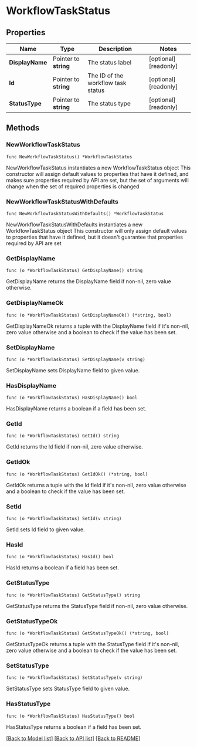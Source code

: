 # WorkflowTaskStatus

## Properties

Name | Type | Description | Notes
------------ | ------------- | ------------- | -------------
**DisplayName** | Pointer to **string** | The status label | [optional] [readonly] 
**Id** | Pointer to **string** | The ID of the workflow task status | [optional] [readonly] 
**StatusType** | Pointer to **string** | The status type | [optional] [readonly] 

## Methods

### NewWorkflowTaskStatus

`func NewWorkflowTaskStatus() *WorkflowTaskStatus`

NewWorkflowTaskStatus instantiates a new WorkflowTaskStatus object
This constructor will assign default values to properties that have it defined,
and makes sure properties required by API are set, but the set of arguments
will change when the set of required properties is changed

### NewWorkflowTaskStatusWithDefaults

`func NewWorkflowTaskStatusWithDefaults() *WorkflowTaskStatus`

NewWorkflowTaskStatusWithDefaults instantiates a new WorkflowTaskStatus object
This constructor will only assign default values to properties that have it defined,
but it doesn't guarantee that properties required by API are set

### GetDisplayName

`func (o *WorkflowTaskStatus) GetDisplayName() string`

GetDisplayName returns the DisplayName field if non-nil, zero value otherwise.

### GetDisplayNameOk

`func (o *WorkflowTaskStatus) GetDisplayNameOk() (*string, bool)`

GetDisplayNameOk returns a tuple with the DisplayName field if it's non-nil, zero value otherwise
and a boolean to check if the value has been set.

### SetDisplayName

`func (o *WorkflowTaskStatus) SetDisplayName(v string)`

SetDisplayName sets DisplayName field to given value.

### HasDisplayName

`func (o *WorkflowTaskStatus) HasDisplayName() bool`

HasDisplayName returns a boolean if a field has been set.

### GetId

`func (o *WorkflowTaskStatus) GetId() string`

GetId returns the Id field if non-nil, zero value otherwise.

### GetIdOk

`func (o *WorkflowTaskStatus) GetIdOk() (*string, bool)`

GetIdOk returns a tuple with the Id field if it's non-nil, zero value otherwise
and a boolean to check if the value has been set.

### SetId

`func (o *WorkflowTaskStatus) SetId(v string)`

SetId sets Id field to given value.

### HasId

`func (o *WorkflowTaskStatus) HasId() bool`

HasId returns a boolean if a field has been set.

### GetStatusType

`func (o *WorkflowTaskStatus) GetStatusType() string`

GetStatusType returns the StatusType field if non-nil, zero value otherwise.

### GetStatusTypeOk

`func (o *WorkflowTaskStatus) GetStatusTypeOk() (*string, bool)`

GetStatusTypeOk returns a tuple with the StatusType field if it's non-nil, zero value otherwise
and a boolean to check if the value has been set.

### SetStatusType

`func (o *WorkflowTaskStatus) SetStatusType(v string)`

SetStatusType sets StatusType field to given value.

### HasStatusType

`func (o *WorkflowTaskStatus) HasStatusType() bool`

HasStatusType returns a boolean if a field has been set.


[[Back to Model list]](../README.md#documentation-for-models) [[Back to API list]](../README.md#documentation-for-api-endpoints) [[Back to README]](../README.md)


